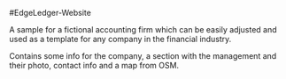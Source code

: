 #EdgeLedger-Website

A sample for a fictional accounting firm which can be easily adjusted and used as a template for any company in the financial industry. 

Contains some info for the company, a section with the management and their photo, contact info and a map from OSM.

